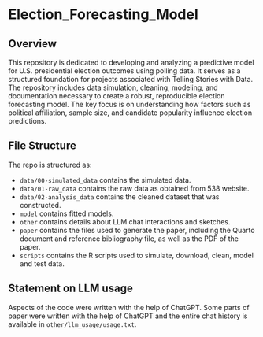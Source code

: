 # Election_Forecasting_Model

## Overview

This repository is dedicated to developing and analyzing a predictive model for U.S. presidential election outcomes using polling data. It serves as a structured foundation for projects associated with Telling Stories with Data. The repository includes data simulation, cleaning, modeling, and documentation necessary to create a robust, reproducible election forecasting model. The key focus is on understanding how factors such as political affiliation, sample size, and candidate popularity influence election predictions. 

## File Structure

The repo is structured as:

-   `data/00-simulated_data` contains the simulated data.
-   `data/01-raw_data` contains the raw data as obtained from 538 website.
-   `data/02-analysis_data` contains the cleaned dataset that was constructed.
-   `model` contains fitted models. 
-   `other` contains details about LLM chat interactions and sketches.
-   `paper` contains the files used to generate the paper, including the Quarto document and reference bibliography file, as well as the PDF of the paper. 
-   `scripts` contains the R scripts used to simulate, download, clean, model and test data.


## Statement on LLM usage

Aspects of the code were written with the help of ChatGPT. Some parts of paper were written with the help of ChatGPT and the entire chat history is available in `other/llm_usage/usage.txt`.
